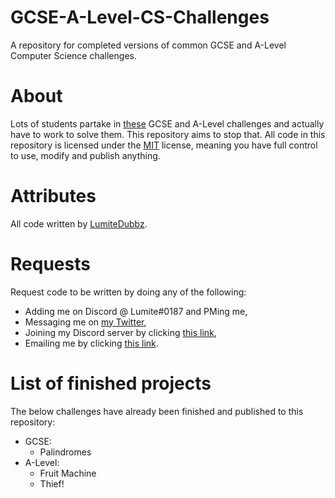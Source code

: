 # GCSE-A-Level-CS-Challenges
A repository for completed versions of common GCSE and A-Level Computer Science challenges.

# About
Lots of students partake in [these](https://www.ocr.org.uk/Images/260930-coding-challenges-booklet.pdf) GCSE and A-Level challenges and actually have to work to solve them. This repository aims to stop that. All code in this repository is licensed under the [MIT](https://github.com/LumiteDubbz/GCSE-A-Level-CS-Challenges/blob/master/LICENSE) license, meaning you have full control to use, modify and publish anything.

# Attributes
All code written by [LumiteDubbz](https://github.com/LumiteDubbz/).

# Requests
Request code to be written by doing any of the following:
- Adding me on Discord @ Lumite#0187 and PMing me,
- Messaging me on [my Twitter](https://twitter.com/LumiteDubbz/),
- Joining my Discord server by clicking [this link](https://discordapp.com/invite/eejUA56/),
- Emailing me by clicking [this link](mailto:lumitedubbz@gmail.com "If this link does not work, the email is LumiteDubbz@gmail.com").

# List of finished projects
The below challenges have already been finished and published to this repository:
- GCSE:
  - Palindromes
- A-Level:
  - Fruit Machine
  - Thief!

